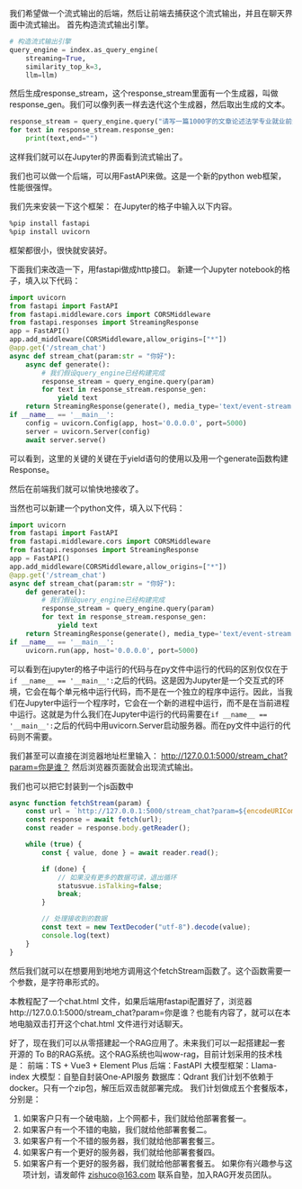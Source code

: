 我们希望做一个流式输出的后端，然后让前端去捕获这个流式输出，并且在聊天界面中流式输出。
首先构造流式输出引擎。

```python
# 构造流式输出引擎
query_engine = index.as_query_engine(
    streaming=True, 
    similarity_top_k=3,
    llm=llm)
```

然后生成response_stream，这个response_stream里面有一个生成器，叫做response_gen。我们可以像列表一样去迭代这个生成器，然后取出生成的文本。

```python
response_stream = query_engine.query("请写一篇1000字的文章论述法学专业就业前景") 
for text in response_stream.response_gen:
    print(text,end="")
```

这样我们就可以在Jupyter的界面看到流式输出了。

我们也可以做一个后端，可以用FastAPI来做。这是一个新的python web框架，性能很强悍。

我们先来安装一下这个框架：
在Jupyter的格子中输入以下内容。
```bash
%pip install fastapi
%pip install uvicorn
```
框架都很小，很快就安装好。


下面我们来改造一下，用fastapi做成http接口。
新建一个Jupyter notebook的格子，填入以下代码：

```python
import uvicorn
from fastapi import FastAPI
from fastapi.middleware.cors import CORSMiddleware
from fastapi.responses import StreamingResponse
app = FastAPI()
app.add_middleware(CORSMiddleware,allow_origins=["*"])
@app.get('/stream_chat')
async def stream_chat(param:str = "你好"):
    async def generate():  
        # 我们假设query_engine已经构建完成
        response_stream = query_engine.query(param) 
        for text in response_stream.response_gen:
            yield text
    return StreamingResponse(generate(), media_type='text/event-stream')  
if __name__ == '__main__':
    config = uvicorn.Config(app, host='0.0.0.0', port=5000)
    server = uvicorn.Server(config)
    await server.serve()
```


可以看到，这里的关键的关键在于yield语句的使用以及用一个generate函数构建Response。

然后在前端我们就可以愉快地接收了。

当然也可以新建一个python文件，填入以下代码：
```python
import uvicorn
from fastapi import FastAPI
from fastapi.middleware.cors import CORSMiddleware
from fastapi.responses import StreamingResponse
app = FastAPI()
app.add_middleware(CORSMiddleware,allow_origins=["*"])
@app.get('/stream_chat')
async def stream_chat(param:str = "你好"):
    def generate():  
        # 我们假设query_engine已经构建完成
        response_stream = query_engine.query(param) 
        for text in response_stream.response_gen:
            yield text
    return StreamingResponse(generate(), media_type='text/event-stream')  
if __name__ == '__main__':
    uvicorn.run(app, host='0.0.0.0', port=5000)
```

可以看到在jupyter的格子中运行的代码与在py文件中运行的代码的区别仅仅在于`if __name__ == '__main__':`之后的代码。这是因为Jupyter是一个交互式的环境，它会在每个单元格中运行代码，而不是在一个独立的程序中运行。因此，当我们在Jupyter中运行一个程序时，它会在一个新的进程中运行，而不是在当前进程中运行。这就是为什么我们在Jupyter中运行的代码需要在`if __name__ == '__main__':`之后的代码中用uvicorn.Server启动服务器。而在py文件中运行的代码则不需要。

我们甚至可以直接在浏览器地址栏里输入：
http://127.0.0.1:5000/stream_chat?param=你是谁？
然后浏览器页面就会出现流式输出。


我们也可以把它封装到一个js函数中
```javascript
async function fetchStream(param) {  
    const url = `http://127.0.0.1:5000/stream_chat?param=${encodeURIComponent(param)}`;
    const response = await fetch(url);  
    const reader = response.body.getReader();  

    while (true) {  
        const { value, done } = await reader.read();  

        if (done) {  
            // 如果没有更多的数据可读，退出循环 
            statusvue.isTalking=false;  
            break; 
        }  

        // 处理接收到的数据  
        const text = new TextDecoder("utf-8").decode(value);  
        console.log(text)
    }  
} 
```

然后我们就可以在想要用到地地方调用这个fetchStream函数了。这个函数需要一个参数，是字符串形式的。

本教程配了一个chat.html 文件，如果后端用fastapi配置好了，浏览器http://127.0.0.1:5000/stream_chat?param=你是谁？也能有内容了，就可以在本地电脑双击打开这个chat.html 文件进行对话聊天。


好了，现在我们可以从零搭建起一个RAG应用了。未来我们可以一起搭建起一套开源的 To B的RAG系统。这个RAG系统也叫wow-rag，目前计划采用的技术栈是：
前端：TS + Vue3 + Element Plus
后端：FastAPI
大模型框架：Llama-index
大模型：自塾自封装One-API服务
数据库：Qdrant
我们计划不依赖于docker。只有一个zip包，解压后双击就部署完成。
我们计划做成五个套餐版本，分别是：
1. 如果客户只有一个破电脑，上个网都卡，我们就给他部署套餐一。
2. 如果客户有一个不错的电脑，我们就给他部署套餐二。
3. 如果客户有一个不错的服务器，我们就给他部署套餐三。
4. 如果客户有一个更好的服务器，我们就给他部署套餐四。
5. 如果客户有一个更好的服务器，我们就给他部署套餐五。
如果你有兴趣参与这项计划，请发邮件 zishuco@163.com 联系自塾，加入RAG开发员团队。